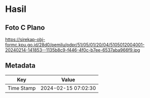 # Hasil

## Foto C Plano

https://sirekap-obj-formc.kpu.go.id/28d0/pemilu/pdpr/51/05/01/20/04/5105012004001-20240214-141853--1135b8c9-f446-4f0c-b7ee-6537aba966f9.jpg


## Metadata

| Key        | Value               |
| ---------- | ------------------- |
| Time Stamp | 2024-02-15 07:02:30 |



